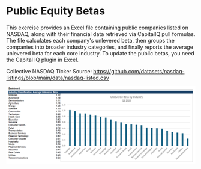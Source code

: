 # Public Equity Betas

This exercise provides an Excel file containing public companies listed on NASDAQ, along with their financial data retrieved via CapitalIQ pull formulas.
The file calculates each company's unlevered beta, then groups the companies into broader industry categories, and finally reports the average unlevered beta for each core industry. To update the public betas, you need the Capital IQ plugin in Excel.

Collective NASDAQ Ticker Source:
https://github.com/datasets/nasdaq-listings/blob/main/data/nasdaq-listed.csv

![image alt](https://github.com/aarern/public-equity-betas/blob/dd89ec3314f304befbe811670edcdf5be50bc8c0/bet1.png)

